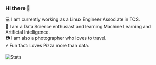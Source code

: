 ### Hi there 👋

<!--
**samprati97/samprati97** is a ✨ _special_ ✨ repository because its `README.md` (this file) appears on your GitHub profile.

H👨‍🎓I am Dhruv Kothari, currently embarking on my engineering journey from D.Y. Patil College Of Engineering, Akurdi, Pune. <br />
💻I am a **full-stack web developer** as well as an 📱**Android** enthusiast.<br />
🏆🥇I love **competitive programming**. I am **3-star⭐️** coder at Codechef.<br />
📝✏️I write tech affiliated articles on **Medium and GeeksForGeeks.** <br />
🙌 I am **sub 50 CUBER**, a **philatelist** and **numismatist** 💷 💰.<br />
-->
💻 I am currently working as a Linux Engineer Associate in TCS.<br />
🌱 I am a Data Science enthusiast and learning Machine Learning and Artificial Intelligence.<br />
📷 I am also a photographer who loves to travel.<br />
⚡ Fun fact: Loves Pizza more than data.<br />


![Stats](https://github-readme-stats.vercel.app/api?username=samprati97&show_icons=true&hide_border=true)


